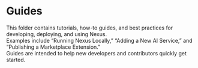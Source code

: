 # Guides

This folder contains tutorials, how-to guides, and best practices for developing, deploying, and using Nexus.  
Examples include “Running Nexus Locally,” “Adding a New AI Service,” and “Publishing a Marketplace Extension.”  
Guides are intended to help new developers and contributors quickly get started.
